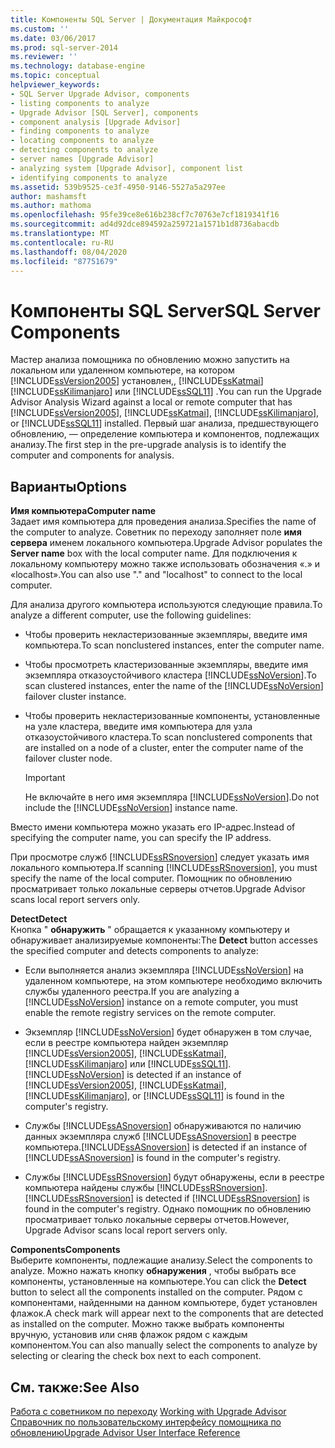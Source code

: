 ```yaml
---
title: Компоненты SQL Server | Документация Майкрософт
ms.custom: ''
ms.date: 03/06/2017
ms.prod: sql-server-2014
ms.reviewer: ''
ms.technology: database-engine
ms.topic: conceptual
helpviewer_keywords:
- SQL Server Upgrade Advisor, components
- listing components to analyze
- Upgrade Advisor [SQL Server], components
- component analysis [Upgrade Advisor]
- finding components to analyze
- locating components to analyze
- detecting components to analyze
- server names [Upgrade Advisor]
- analyzing system [Upgrade Advisor], component list
- identifying components to analyze
ms.assetid: 539b9525-ce3f-4950-9146-5527a5a297ee
author: mashamsft
ms.author: mathoma
ms.openlocfilehash: 95fe39ce8e616b238cf7c70763e7cf1819341f16
ms.sourcegitcommit: ad4d92dce894592a259721a1571b1d8736abacdb
ms.translationtype: MT
ms.contentlocale: ru-RU
ms.lasthandoff: 08/04/2020
ms.locfileid: "87751679"
---
```

# <a name="sql-server-components"></a><span data-ttu-id="4af9d-102">Компоненты SQL Server</span><span class="sxs-lookup"><span data-stu-id="4af9d-102">SQL Server Components</span></span>
  <span data-ttu-id="4af9d-103">Мастер анализа помощника по обновлению можно запустить на локальном или удаленном компьютере, на котором [!INCLUDE[ssVersion2005](../../includes/ssversion2005-md.md)] установлен,, [!INCLUDE[ssKatmai](../../includes/sskatmai-md.md)] [!INCLUDE[ssKilimanjaro](../../includes/sskilimanjaro-md.md)] или [!INCLUDE[ssSQL11](../../includes/sssql11-md.md)] .</span><span class="sxs-lookup"><span data-stu-id="4af9d-103">You can run the Upgrade Advisor Analysis Wizard against a local or remote computer that has [!INCLUDE[ssVersion2005](../../includes/ssversion2005-md.md)], [!INCLUDE[ssKatmai](../../includes/sskatmai-md.md)], [!INCLUDE[ssKilimanjaro](../../includes/sskilimanjaro-md.md)], or [!INCLUDE[ssSQL11](../../includes/sssql11-md.md)] installed.</span></span> <span data-ttu-id="4af9d-104">Первый шаг анализа, предшествующего обновлению, — определение компьютера и компонентов, подлежащих анализу.</span><span class="sxs-lookup"><span data-stu-id="4af9d-104">The first step in the pre-upgrade analysis is to identify the computer and components for analysis.</span></span>  
  
## <a name="options"></a><span data-ttu-id="4af9d-105">Варианты</span><span class="sxs-lookup"><span data-stu-id="4af9d-105">Options</span></span>  
 <span data-ttu-id="4af9d-106">**Имя компьютера**</span><span class="sxs-lookup"><span data-stu-id="4af9d-106">**Computer name**</span></span>  
 <span data-ttu-id="4af9d-107">Задает имя компьютера для проведения анализа.</span><span class="sxs-lookup"><span data-stu-id="4af9d-107">Specifies the name of the computer to analyze.</span></span> <span data-ttu-id="4af9d-108">Советник по переходу заполняет поле **имя сервера** именем локального компьютера.</span><span class="sxs-lookup"><span data-stu-id="4af9d-108">Upgrade Advisor populates the **Server name** box with the local computer name.</span></span> <span data-ttu-id="4af9d-109">Для подключения к локальному компьютеру можно также использовать обозначения «.» и «localhost».</span><span class="sxs-lookup"><span data-stu-id="4af9d-109">You can also use "." and "localhost" to connect to the local computer.</span></span>  
  
 <span data-ttu-id="4af9d-110">Для анализа другого компьютера используются следующие правила.</span><span class="sxs-lookup"><span data-stu-id="4af9d-110">To analyze a different computer, use the following guidelines:</span></span>  
  
-   <span data-ttu-id="4af9d-111">Чтобы проверить некластеризованные экземпляры, введите имя компьютера.</span><span class="sxs-lookup"><span data-stu-id="4af9d-111">To scan nonclustered instances, enter the computer name.</span></span>  
  
-   <span data-ttu-id="4af9d-112">Чтобы просмотреть кластеризованные экземпляры, введите имя экземпляра отказоустойчивого кластера [!INCLUDE[ssNoVersion](../../includes/ssnoversion-md.md)].</span><span class="sxs-lookup"><span data-stu-id="4af9d-112">To scan clustered instances, enter the name of the [!INCLUDE[ssNoVersion](../../includes/ssnoversion-md.md)] failover cluster instance.</span></span>  
  
-   <span data-ttu-id="4af9d-113">Чтобы проверить некластеризованные компоненты, установленные на узле кластера, введите имя компьютера для узла отказоустойчивого кластера.</span><span class="sxs-lookup"><span data-stu-id="4af9d-113">To scan nonclustered components that are installed on a node of a cluster, enter the computer name of the failover cluster node.</span></span>  
  
    > [!IMPORTANT]  
    >  <span data-ttu-id="4af9d-114">Не включайте в него имя экземпляра [!INCLUDE[ssNoVersion](../../includes/ssnoversion-md.md)].</span><span class="sxs-lookup"><span data-stu-id="4af9d-114">Do not include the [!INCLUDE[ssNoVersion](../../includes/ssnoversion-md.md)] instance name.</span></span>  
  
 <span data-ttu-id="4af9d-115">Вместо имени компьютера можно указать его IP-адрес.</span><span class="sxs-lookup"><span data-stu-id="4af9d-115">Instead of specifying the computer name, you can specify the IP address.</span></span>  
  
 <span data-ttu-id="4af9d-116">При просмотре служб [!INCLUDE[ssRSnoversion](../../includes/ssrsnoversion-md.md)] следует указать имя локального компьютера.</span><span class="sxs-lookup"><span data-stu-id="4af9d-116">If scanning [!INCLUDE[ssRSnoversion](../../includes/ssrsnoversion-md.md)], you must specify the name of the local computer.</span></span> <span data-ttu-id="4af9d-117">Помощник по обновлению просматривает только локальные серверы отчетов.</span><span class="sxs-lookup"><span data-stu-id="4af9d-117">Upgrade Advisor scans local report servers only.</span></span>  
  
 <span data-ttu-id="4af9d-118">**Detect**</span><span class="sxs-lookup"><span data-stu-id="4af9d-118">**Detect**</span></span>  
 <span data-ttu-id="4af9d-119">Кнопка " **обнаружить** " обращается к указанному компьютеру и обнаруживает анализируемые компоненты:</span><span class="sxs-lookup"><span data-stu-id="4af9d-119">The **Detect** button accesses the specified computer and detects components to analyze:</span></span>  
  
-   <span data-ttu-id="4af9d-120">Если выполняется анализ экземпляра [!INCLUDE[ssNoVersion](../../includes/ssnoversion-md.md)] на удаленном компьютере, на этом компьютере необходимо включить службы удаленного реестра.</span><span class="sxs-lookup"><span data-stu-id="4af9d-120">If you are analyzing a [!INCLUDE[ssNoVersion](../../includes/ssnoversion-md.md)] instance on a remote computer, you must enable the remote registry services on the remote computer.</span></span>  
  
-   <span data-ttu-id="4af9d-121">Экземпляр [!INCLUDE[ssNoVersion](../../includes/ssnoversion-md.md)] будет обнаружен в том случае, если в реестре компьютера найден экземпляр [!INCLUDE[ssVersion2005](../../includes/ssversion2005-md.md)], [!INCLUDE[ssKatmai](../../includes/sskatmai-md.md)], [!INCLUDE[ssKilimanjaro](../../includes/sskilimanjaro-md.md)] или [!INCLUDE[ssSQL11](../../includes/sssql11-md.md)].</span><span class="sxs-lookup"><span data-stu-id="4af9d-121">[!INCLUDE[ssNoVersion](../../includes/ssnoversion-md.md)] is detected if an instance of [!INCLUDE[ssVersion2005](../../includes/ssversion2005-md.md)], [!INCLUDE[ssKatmai](../../includes/sskatmai-md.md)], [!INCLUDE[ssKilimanjaro](../../includes/sskilimanjaro-md.md)], or [!INCLUDE[ssSQL11](../../includes/sssql11-md.md)] is found in the computer's registry.</span></span>  
  
-   <span data-ttu-id="4af9d-122">Службы [!INCLUDE[ssASnoversion](../../includes/ssasnoversion-md.md)] обнаруживаются по наличию данных экземпляра служб [!INCLUDE[ssASnoversion](../../includes/ssasnoversion-md.md)] в реестре компьютера.</span><span class="sxs-lookup"><span data-stu-id="4af9d-122">[!INCLUDE[ssASnoversion](../../includes/ssasnoversion-md.md)] is detected if an instance of [!INCLUDE[ssASnoversion](../../includes/ssasnoversion-md.md)] is found in the computer's registry.</span></span>  
  
-   <span data-ttu-id="4af9d-123">Службы [!INCLUDE[ssRSnoversion](../../includes/ssrsnoversion-md.md)] будут обнаружены, если в реестре компьютера найдены службы [!INCLUDE[ssRSnoversion](../../includes/ssrsnoversion-md.md)].</span><span class="sxs-lookup"><span data-stu-id="4af9d-123">[!INCLUDE[ssRSnoversion](../../includes/ssrsnoversion-md.md)] is detected if [!INCLUDE[ssRSnoversion](../../includes/ssrsnoversion-md.md)] is found in the computer's registry.</span></span> <span data-ttu-id="4af9d-124">Однако помощник по обновлению просматривает только локальные серверы отчетов.</span><span class="sxs-lookup"><span data-stu-id="4af9d-124">However, Upgrade Advisor scans local report servers only.</span></span>  
  
 <span data-ttu-id="4af9d-125">**Components**</span><span class="sxs-lookup"><span data-stu-id="4af9d-125">**Components**</span></span>  
 <span data-ttu-id="4af9d-126">Выберите компоненты, подлежащие анализу.</span><span class="sxs-lookup"><span data-stu-id="4af9d-126">Select the components to analyze.</span></span> <span data-ttu-id="4af9d-127">Можно нажать кнопку **обнаружения** , чтобы выбрать все компоненты, установленные на компьютере.</span><span class="sxs-lookup"><span data-stu-id="4af9d-127">You can click the **Detect** button to select all the components installed on the computer.</span></span> <span data-ttu-id="4af9d-128">Рядом с компонентами, найденными на данном компьютере, будет установлен флажок.</span><span class="sxs-lookup"><span data-stu-id="4af9d-128">A check mark will appear next to the components that are detected as installed on the computer.</span></span> <span data-ttu-id="4af9d-129">Можно также выбрать компоненты вручную, установив или сняв флажок рядом с каждым компонентом.</span><span class="sxs-lookup"><span data-stu-id="4af9d-129">You can also manually select the components to analyze by selecting or clearing the check box next to each component.</span></span>  
  
## <a name="see-also"></a><span data-ttu-id="4af9d-130">См. также:</span><span class="sxs-lookup"><span data-stu-id="4af9d-130">See Also</span></span>  
 <span data-ttu-id="4af9d-131">[Работа с советником по переходу](../../../2014/sql-server/install/working-with-upgrade-advisor.md) </span><span class="sxs-lookup"><span data-stu-id="4af9d-131">[Working with Upgrade Advisor](../../../2014/sql-server/install/working-with-upgrade-advisor.md) </span></span>  
 [<span data-ttu-id="4af9d-132">Справочник по пользовательскому интерфейсу помощника по обновлению</span><span class="sxs-lookup"><span data-stu-id="4af9d-132">Upgrade Advisor User Interface Reference</span></span>](../../../2014/sql-server/install/upgrade-advisor-user-interface-reference.md)  
  
  
